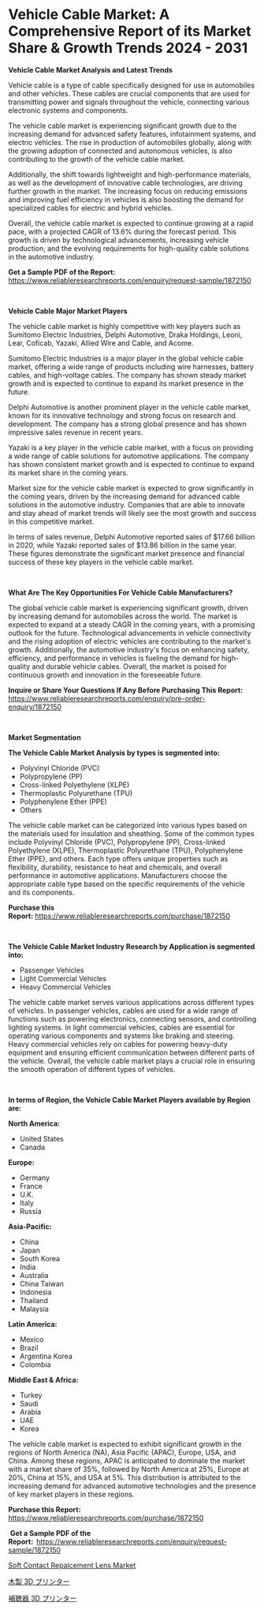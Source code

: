 <p><h1>Vehicle Cable Market: A Comprehensive Report of its Market Share & Growth Trends 2024 - 2031</h1></p><p><strong>Vehicle Cable Market Analysis and Latest Trends</strong></p>
<p><p>Vehicle cable is a type of cable specifically designed for use in automobiles and other vehicles. These cables are crucial components that are used for transmitting power and signals throughout the vehicle, connecting various electronic systems and components.</p><p>The vehicle cable market is experiencing significant growth due to the increasing demand for advanced safety features, infotainment systems, and electric vehicles. The rise in production of automobiles globally, along with the growing adoption of connected and autonomous vehicles, is also contributing to the growth of the vehicle cable market.</p><p>Additionally, the shift towards lightweight and high-performance materials, as well as the development of innovative cable technologies, are driving further growth in the market. The increasing focus on reducing emissions and improving fuel efficiency in vehicles is also boosting the demand for specialized cables for electric and hybrid vehicles.</p><p>Overall, the vehicle cable market is expected to continue growing at a rapid pace, with a projected CAGR of 13.6% during the forecast period. This growth is driven by technological advancements, increasing vehicle production, and the evolving requirements for high-quality cable solutions in the automotive industry.</p></p>
<p><strong>Get a Sample PDF of the Report:&nbsp;</strong> <a href="https://www.reliableresearchreports.com/enquiry/request-sample/1872150">https://www.reliableresearchreports.com/enquiry/request-sample/1872150</a></p>
<p>&nbsp;</p>
<p><strong>Vehicle Cable Major Market Players</strong></p>
<p><p>The vehicle cable market is highly competitive with key players such as Sumitomo Electric Industries, Delphi Automotive, Draka Holdings, Leoni, Lear, Coficab, Yazaki, Allied Wire and Cable, and Acome. </p><p>Sumitomo Electric Industries is a major player in the global vehicle cable market, offering a wide range of products including wire harnesses, battery cables, and high-voltage cables. The company has shown steady market growth and is expected to continue to expand its market presence in the future.</p><p>Delphi Automotive is another prominent player in the vehicle cable market, known for its innovative technology and strong focus on research and development. The company has a strong global presence and has shown impressive sales revenue in recent years.</p><p>Yazaki is a key player in the vehicle cable market, with a focus on providing a wide range of cable solutions for automotive applications. The company has shown consistent market growth and is expected to continue to expand its market share in the coming years.</p><p>Market size for the vehicle cable market is expected to grow significantly in the coming years, driven by the increasing demand for advanced cable solutions in the automotive industry. Companies that are able to innovate and stay ahead of market trends will likely see the most growth and success in this competitive market. </p><p>In terms of sales revenue, Delphi Automotive reported sales of $17.66 billion in 2020, while Yazaki reported sales of $13.86 billion in the same year. These figures demonstrate the significant market presence and financial success of these key players in the vehicle cable market.</p></p>
<p>&nbsp;</p>
<p><strong>What Are The Key Opportunities For Vehicle Cable Manufacturers?</strong></p>
<p><p>The global vehicle cable market is experiencing significant growth, driven by increasing demand for automobiles across the world. The market is expected to expand at a steady CAGR in the coming years, with a promising outlook for the future. Technological advancements in vehicle connectivity and the rising adoption of electric vehicles are contributing to the market's growth. Additionally, the automotive industry's focus on enhancing safety, efficiency, and performance in vehicles is fueling the demand for high-quality and durable vehicle cables. Overall, the market is poised for continuous growth and innovation in the foreseeable future.</p></p>
<p><strong>Inquire or Share Your Questions If Any Before Purchasing This Report:</strong> <a href="https://www.reliableresearchreports.com/enquiry/pre-order-enquiry/1872150">https://www.reliableresearchreports.com/enquiry/pre-order-enquiry/1872150</a></p>
<p>&nbsp;</p>
<p><strong>Market Segmentation</strong></p>
<p><strong>The Vehicle Cable Market Analysis by types is segmented into:</strong></p>
<p><ul><li>Polyvinyl Chloride (PVC)</li><li>Polypropylene (PP)</li><li>Cross-linked Polyethylene (XLPE)</li><li>Thermoplastic Polyurethane (TPU)</li><li>Polyphenylene Ether (PPE)</li><li>Others</li></ul></p>
<p><p>The vehicle cable market can be categorized into various types based on the materials used for insulation and sheathing. Some of the common types include Polyvinyl Chloride (PVC), Polypropylene (PP), Cross-linked Polyethylene (XLPE), Thermoplastic Polyurethane (TPU), Polyphenylene Ether (PPE), and others. Each type offers unique properties such as flexibility, durability, resistance to heat and chemicals, and overall performance in automotive applications. Manufacturers choose the appropriate cable type based on the specific requirements of the vehicle and its components.</p></p>
<p><strong>Purchase this Report:&nbsp;</strong><a href="https://www.reliableresearchreports.com/purchase/1872150">https://www.reliableresearchreports.com/purchase/1872150</a></p>
<p>&nbsp;</p>
<p><strong>The Vehicle Cable Market Industry Research by Application is segmented into:</strong></p>
<p><ul><li>Passenger Vehicles</li><li>Light Commercial Vehicles</li><li>Heavy Commercial Vehicles</li></ul></p>
<p><p>The vehicle cable market serves various applications across different types of vehicles. In passenger vehicles, cables are used for a wide range of functions such as powering electronics, connecting sensors, and controlling lighting systems. In light commercial vehicles, cables are essential for operating various components and systems like braking and steering. Heavy commercial vehicles rely on cables for powering heavy-duty equipment and ensuring efficient communication between different parts of the vehicle. Overall, the vehicle cable market plays a crucial role in ensuring the smooth operation of different types of vehicles.</p></p>
<p>&nbsp;</p>
<p><strong>In terms of Region, the Vehicle Cable Market Players available by Region are:</strong></p>
<p>
    <p> <strong> North America: </strong>
        <ul>
            <li>United States</li>
            <li>Canada</li>
        </ul>
        </p> 
    <p> <strong> Europe: </strong>
        <ul>
            <li>Germany</li>
            <li>France</li>
            <li>U.K.</li>
            <li>Italy</li>
            <li>Russia</li>
        </ul>
        </p> 
    <p> <strong> Asia-Pacific: </strong>
        <ul>
            <li>China</li>
            <li>Japan</li>
            <li>South Korea</li>
            <li>India</li>
            <li>Australia</li>
            <li>China Taiwan</li>
            <li>Indonesia</li>
            <li>Thailand</li>
            <li>Malaysia</li>
        </ul>
        </p> 
    <p> <strong> Latin America: </strong>
        <ul>
            <li>Mexico</li>
            <li>Brazil</li>
            <li>Argentina Korea</li>
            <li>Colombia</li>
        </ul>
        </p> 
    <p> <strong> Middle East & Africa: </strong>
        <ul>
            <li>Turkey</li>
            <li>Saudi</li>
            <li>Arabia</li>
            <li>UAE</li>
            <li>Korea</li>
        </ul>
    </p>
    </p>
<p><p>The vehicle cable market is expected to exhibit significant growth in the regions of North America (NA), Asia Pacific (APAC), Europe, USA, and China. Among these regions, APAC is anticipated to dominate the market with a market share of 35%, followed by North America at 25%, Europe at 20%, China at 15%, and USA at 5%. This distribution is attributed to the increasing demand for advanced automotive technologies and the presence of key market players in these regions.</p></p>
<p><strong>Purchase this Report: </strong><a href="https://www.reliableresearchreports.com/purchase/1872150">https://www.reliableresearchreports.com/purchase/1872150</a></p>
<p>&nbsp;<strong>Get a Sample PDF of the Report:&nbsp;&nbsp;</strong><a href="https://www.reliableresearchreports.com/enquiry/request-sample/1872150">https://www.reliableresearchreports.com/enquiry/request-sample/1872150</a></p>
<p><strong></strong></p>
<p><p><a href="https://view.publitas.com/reportprime-1/soft-contact-repalcement-lens-market-size-2023-2030-global-industrial-analysis-key-geographical-regions-market-share-top-key-players-product-types-and-forecast-research-report/">Soft Contact Repalcement Lens Market</a></p><p><a href="https://medium.com/@alvaradolanezhpnoeeozz2ue/%E6%9C%A8%E8%A3%BD3d%E3%83%97%E3%83%AA%E3%83%B3%E3%82%BF%E5%B8%82%E5%A0%B4%E3%81%AE%E5%B1%95%E6%9C%9B-%E6%A5%AD%E7%95%8C%E6%A6%82%E8%A6%81%E3%81%A8%E4%BA%88%E6%B8%AC-2024%E5%B9%B4%E3%81%8B%E3%82%892031%E5%B9%B4-37cfce7423dd">木製 3D プリンター</a></p><p><a href="https://medium.com/@alvaradolanezhpnoeeozz2ue/%E8%A3%9C%E8%81%B4%E5%99%A83d%E3%83%97%E3%83%AA%E3%83%B3%E3%82%BF%E3%83%BC%E5%B8%82%E5%A0%B4%E3%83%AC%E3%83%9D%E3%83%BC%E3%83%88%E3%81%8C-%E3%81%93%E3%81%AE%E5%B8%82%E5%A0%B4%E3%81%AE%E6%9C%80%E6%96%B0%E3%83%88%E3%83%AC%E3%83%B3%E3%83%89%E3%82%84%E6%88%90%E9%95%B7%E6%A9%9F%E4%BC%9A%E3%82%92%E6%98%8E%E3%82%89%E3%81%8B%E3%81%AB%E3%81%97%E3%81%A6%E3%81%84%E3%81%BE%E3%81%99-f7e0847c8fd7">補聴器 3D プリンター</a></p></p>